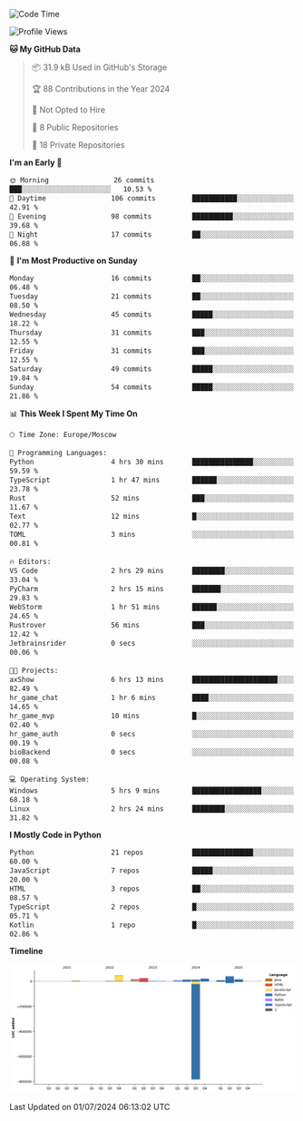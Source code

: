 <!--START_SECTION:waka-->
![Code Time](http://img.shields.io/badge/Code%20Time-381%20hrs%2059%20mins-blue)

![Profile Views](http://img.shields.io/badge/Profile%20Views-0-blue)

**🐱 My GitHub Data** 

> 📦 31.9 kB Used in GitHub's Storage 
 > 
> 🏆 88 Contributions in the Year 2024
 > 
> 🚫 Not Opted to Hire
 > 
> 📜 8 Public Repositories 
 > 
> 🔑 18 Private Repositories 
 > 
**I'm an Early 🐤** 

```text
🌞 Morning                26 commits          ███░░░░░░░░░░░░░░░░░░░░░░   10.53 % 
🌆 Daytime                106 commits         ███████████░░░░░░░░░░░░░░   42.91 % 
🌃 Evening                98 commits          ██████████░░░░░░░░░░░░░░░   39.68 % 
🌙 Night                  17 commits          ██░░░░░░░░░░░░░░░░░░░░░░░   06.88 % 
```
📅 **I'm Most Productive on Sunday** 

```text
Monday                   16 commits          ██░░░░░░░░░░░░░░░░░░░░░░░   06.48 % 
Tuesday                  21 commits          ██░░░░░░░░░░░░░░░░░░░░░░░   08.50 % 
Wednesday                45 commits          █████░░░░░░░░░░░░░░░░░░░░   18.22 % 
Thursday                 31 commits          ███░░░░░░░░░░░░░░░░░░░░░░   12.55 % 
Friday                   31 commits          ███░░░░░░░░░░░░░░░░░░░░░░   12.55 % 
Saturday                 49 commits          █████░░░░░░░░░░░░░░░░░░░░   19.84 % 
Sunday                   54 commits          █████░░░░░░░░░░░░░░░░░░░░   21.86 % 
```


📊 **This Week I Spent My Time On** 

```text
🕑︎ Time Zone: Europe/Moscow

💬 Programming Languages: 
Python                   4 hrs 30 mins       ███████████████░░░░░░░░░░   59.59 % 
TypeScript               1 hr 47 mins        ██████░░░░░░░░░░░░░░░░░░░   23.78 % 
Rust                     52 mins             ███░░░░░░░░░░░░░░░░░░░░░░   11.67 % 
Text                     12 mins             █░░░░░░░░░░░░░░░░░░░░░░░░   02.77 % 
TOML                     3 mins              ░░░░░░░░░░░░░░░░░░░░░░░░░   00.81 % 

🔥 Editors: 
VS Code                  2 hrs 29 mins       ████████░░░░░░░░░░░░░░░░░   33.04 % 
PyCharm                  2 hrs 15 mins       ███████░░░░░░░░░░░░░░░░░░   29.83 % 
WebStorm                 1 hr 51 mins        ██████░░░░░░░░░░░░░░░░░░░   24.65 % 
Rustrover                56 mins             ███░░░░░░░░░░░░░░░░░░░░░░   12.42 % 
Jetbrainsrider           0 secs              ░░░░░░░░░░░░░░░░░░░░░░░░░   00.06 % 

🐱‍💻 Projects: 
axShow                   6 hrs 13 mins       █████████████████████░░░░   82.49 % 
hr_game_chat             1 hr 6 mins         ████░░░░░░░░░░░░░░░░░░░░░   14.65 % 
hr_game_mvp              10 mins             █░░░░░░░░░░░░░░░░░░░░░░░░   02.40 % 
hr_game_auth             0 secs              ░░░░░░░░░░░░░░░░░░░░░░░░░   00.19 % 
bioBackend               0 secs              ░░░░░░░░░░░░░░░░░░░░░░░░░   00.08 % 

💻 Operating System: 
Windows                  5 hrs 9 mins        █████████████████░░░░░░░░   68.18 % 
Linux                    2 hrs 24 mins       ████████░░░░░░░░░░░░░░░░░   31.82 % 
```

**I Mostly Code in Python** 

```text
Python                   21 repos            ███████████████░░░░░░░░░░   60.00 % 
JavaScript               7 repos             █████░░░░░░░░░░░░░░░░░░░░   20.00 % 
HTML                     3 repos             ██░░░░░░░░░░░░░░░░░░░░░░░   08.57 % 
TypeScript               2 repos             █░░░░░░░░░░░░░░░░░░░░░░░░   05.71 % 
Kotlin                   1 repo              █░░░░░░░░░░░░░░░░░░░░░░░░   02.86 % 
```



**Timeline**

![Lines of Code chart](https://raw.githubusercontent.com/adlemx/adlemx/main/assets/bar_graph.png)


 Last Updated on 01/07/2024 06:13:02 UTC
<!--END_SECTION:waka-->
